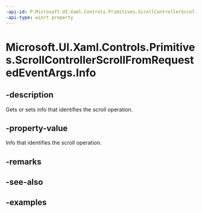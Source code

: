 ```yaml
---
-api-id: P:Microsoft.UI.Xaml.Controls.Primitives.ScrollControllerScrollFromRequestedEventArgs.Info
-api-type: winrt property
---
```


# Microsoft.UI.Xaml.Controls.Primitives.ScrollControllerScrollFromRequestedEventArgs.Info

<!--
public Microsoft.UI.Xaml.Controls.ScrollInfo Info { get; set; }
-->

## -description

Gets or sets info that identifies the scroll operation.

## -property-value

Info that identifies the scroll operation.

## -remarks

## -see-also

## -examples

